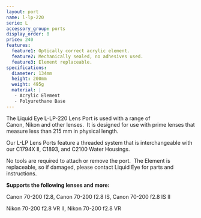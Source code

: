 ```yaml
---
layout: port
name: l-lp-220
serie: L
accessory_group: ports
display_order: 8
price: 240
features:
  feature1: Optically correct acrylic element.
  feature2: Mechanically sealed, no adhesives used.
  feature3: Element replaceable.
specifications:
  diameter: 134mm
  height: 200mm
  weight: 495g
  material: |
   - Acrylic Element
   - Polyurethane Base
---
```

The Liquid Eye L-LP-220 Lens Port is used with a range of Canon, Nikon and other lenses.  It is designed for use with prime lenses that measure less than 215 mm in physical length.

Our L-LP Lens Ports feature a threaded system that is interchangeable with our C1794X II, C1893, and C2100 Water Housings.  

No tools are required to attach or remove the port.  The Element is replaceable, so if damaged, please contact Liquid Eye for parts and instructions.

**Supports the following lenses and more:**

Canon	70-200 f2.8, Canon	70-200 f2.8 IS, Canon	70-200 f2.8 IS II

Nikon	70-200 f2.8 VR II, Nikon 70-200 f2.8 VR
